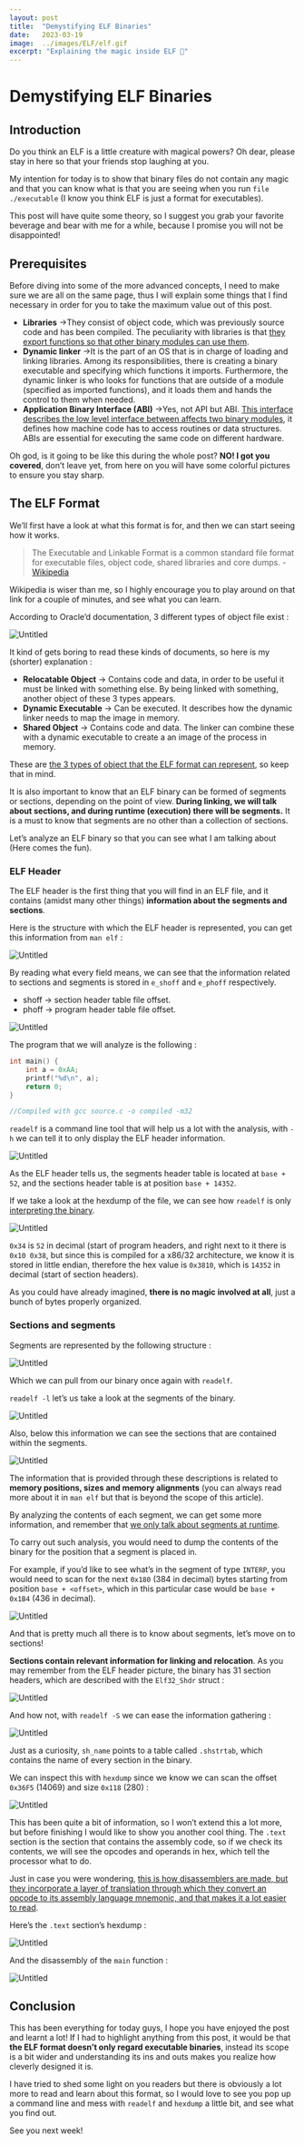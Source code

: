 ```yaml
---
layout: post
title:  "Demystifying ELF Binaries"
date:   2023-03-19
image:  ../images/ELF/elf.gif
excerpt: "Explaining the magic inside ELF 🧝"
---
```


# Demystifying ELF Binaries

## Introduction

Do you think an ELF is a little creature with magical powers? Oh dear, please stay in here so that your friends stop laughing at you. 

My intention for today is to show that binary files do not contain any magic and that you can know what is that you are seeing when you run `file ./executable` (I know you think ELF is just a format for executables).

This post will have quite some theory, so I suggest you grab your favorite beverage and bear with me for a while, because I promise you will not be disappointed!

## Prerequisites

Before diving into some of the more advanced concepts, I need to make sure we are all on the same page, thus I will explain some things that I find necessary in order for you to take the maximum value out of this post.

- **Libraries** →They consist of object code, which was previously source code and has been compiled. The peculiarity with libraries is that <u>they export functions so that other binary modules can use them</u>.
- **Dynamic linker** →It is the part of an OS that is in charge of loading and linking libraries. Among its responsibilities, there is creating a binary executable and specifying which functions it imports. Furthermore, the dynamic linker is who looks for functions that are outside of a module (specified as imported functions), and it loads them and hands the control to them when needed.
- **Application Binary Interface (ABI)** →Yes, not API but ABI. <u>This interface describes the low level interface between affects two binary modules</u>, it defines how machine code has to access routines or data structures. ABIs are essential for executing the same code on different hardware.

Oh god, is it going to be like this during the whole post? **NO! I got you covered**, don’t leave yet, from here on you will have some colorful pictures to ensure you stay sharp.

## The ELF Format

We’ll first have a look at what this format is for, and then we can start seeing how it works.

> The Executable and Linkable Format is a common standard file format for executable files, object code, shared libraries and core dumps. - [Wikipedia](https://en.wikipedia.org/wiki/Executable_and_Linkable_Format)
> 

Wikipedia is wiser than me, so I highly encourage you to play around on that link for a couple of minutes, and see what you can learn.

According to Oracle’d documentation, 3 different types of object file exist :

![Untitled](../images/ELF/Untitled.png)

It kind of gets boring to read these kinds of documents, so here is my (shorter) explanation :

- **Relocatable Object** → Contains code and data, in order to be useful it must be linked with something else. By being linked with something, another object of these 3 types appears.
- **Dynamic Executable** → Can be executed. It describes how the dynamic linker needs to map the image in memory.
- **Shared Object** → Contains code and data. The linker can combine these with a dynamic executable to create a an image of the process in memory.

These are <u>the 3 types of object that the ELF format can represent</u>, so keep that in mind.

It is also important to know that an ELF binary can be formed of segments or sections, depending on the point of view. **During linking, we will talk about sections, and during runtime (execution) there will be segments.** It is a must to know that segments are no other than a collection of sections.

Let’s analyze an ELF binary so that you can see what I am talking about (Here comes the fun).

### ELF Header

The ELF header is the first thing that you will find in an ELF file, and it contains (amidst many other things) **information about the segments and sections**.

Here is the structure with which the ELF header is represented, you can get this information from `man elf` :

![Untitled](../images/ELF/Untitled%201.png)

By reading what every field means, we can see that the information related to sections and segments is stored in `e_shoff` and `e_phoff` respectively.

- shoff → section header table file offset.
- phoff → program header table file offset.

![Untitled](../images/ELF/Untitled%202.png)

The program that we will analyze is the following :

```c
int main() {
    int a = 0xAA;
    printf("%d\n", a);
    return 0;
}

//Compiled with gcc source.c -o compiled -m32
```

`readelf` is a command line tool that will help us a lot with the analysis, with `-h` we can tell it to only display the ELF header information.

![Untitled](../images/ELF/Untitled%203.png)

As the ELF header tells us, the segments header table is located at `base + 52`, and the sections header table is at position `base + 14352`.

If we take a look at the hexdump of the file, we can see how `readelf` is only <u>interpreting the binary</u>.

![Untitled](../images/ELF/Untitled%204.png)

`0x34` is `52` in decimal (start of program headers, and right next to it there is `0x10 0x38`, but since this is compiled for a x86/32 architecture, we know it is stored in little endian, therefore the hex value is `0x3810`, which is `14352` in decimal (start of section headers). 

As you could have already imagined, **there is no magic involved at all**, just a bunch of bytes properly organized.

### Sections and segments

Segments are represented by the following structure :

![Untitled](../images/ELF/Untitled%205.png)

Which we can pull from our binary once again with `readelf`. 

`readelf -l` let’s us take a look at the segments of the binary.

![Untitled](../images/ELF/Untitled%206.png)

Also, below this information we can see the sections that are contained within the segments.

![Untitled](../images/ELF/Untitled%207.png)

The information that is provided through these descriptions is related to **memory positions, sizes and memory alignments** (you can always read more about it in `man elf` but that is beyond the scope of this article).

By analyzing the contents of each segment, we can get some more information, and remember that <u>we only talk about segments at runtime</u>.

To carry out such analysis, you would need to dump the contents of the binary for the position that a segment is placed in.

For example, if you’d like to see what’s in the segment of type `INTERP`, you would need to scan for the next `0x180` (384 in decimal) bytes starting from position `base + <offset>`, which in this particular case would be `base + 0x1B4` (436 in decimal).

![Untitled](../images/ELF/Untitled%208.png)

And that is pretty much all there is to know about segments, let’s move on to sections!

**Sections contain relevant information for linking and relocation**. As you may remember from the ELF header picture, the binary has 31 section headers, which are described with the `Elf32_Shdr` struct :

![Untitled](../images/ELF/Untitled%209.png)

And how not, with `readelf -S` we can ease the information gathering :

![Untitled](../images/ELF/Untitled%2010.png)

Just as a curiosity, `sh_name` points to a table called `.shstrtab`, which contains the name of every section in the binary.

We can inspect this with `hexdump` since we know we can scan the offset `0x36F5` (14069) and size `0x118` (280) :

![Untitled](../images/ELF/Untitled%2011.png)

This has been quite a bit of information, so I won’t extend this a lot more, but before finishing I would like to show you another cool thing. The `.text` section is the section that contains the assembly code, so if we check its contents, we will see the opcodes and operands in hex, which tell the processor what to do.

Just in case you were wondering, <u>this is how disassemblers are made, but they incorporate a layer of translation through which they convert an opcode to its assembly language mnemonic, and that makes it a lot easier to read</u>.

Here’s the `.text` section’s hexdump :

![Untitled](../images/ELF/Untitled%2012.png)

And the disassembly of the `main` function :

![Untitled](../images/ELF/Untitled%2013.png)

## Conclusion

This has been everything for today guys, I hope you have enjoyed the post and learnt a lot! If I had to highlight anything from this post, it would be that **the ELF format doesn’t only regard executable binaries**, instead its scope is a bit wider and understanding its ins and outs makes you realize how cleverly designed it is.

I have tried to shed some light on you readers but there is obviously a lot more to read and learn about this format, so I would love to see you pop up a command line and mess with `readelf` and `hexdump` a little bit, and see what you find out.

See you next week!

